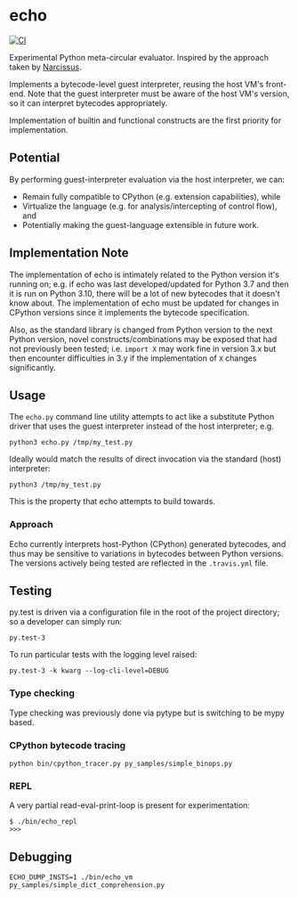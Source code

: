 # echo

[![CI](https://github.com/cdleary/echo/actions/workflows/ci.yml/badge.svg)](https://github.com/cdleary/echo/actions/workflows/ci.yml)

Experimental Python meta-circular evaluator. Inspired by the approach taken by
[Narcissus](https://github.com/mozilla/narcissus).

Implements a bytecode-level guest interpreter, reusing the host VM's front-end.
Note that the guest interpreter must be aware of the host VM's version, so it
can interpret bytecodes appropriately.

Implementation of builtin and functional constructs are the first priority for
implementation.

## Potential

By performing guest-interpreter evaluation via the host interpreter, we can:

* Remain fully compatible to CPython (e.g. extension
  capabilities), while
* Virtualize the language (e.g. for analysis/intercepting
  of control flow), and
* Potentially making the guest-language extensible in future
  work.

## Implementation Note

The implementation of echo is intimately related to the Python version it's
running on; e.g. if echo was last developed/updated for Python 3.7 and then it
is run on Python 3.10, there will be a lot of new bytecodes that it doesn't
know about. The implementation of echo must be updated for changes in CPython
versions since it implements the bytecode specification.

Also, as the standard library is changed from Python version to the next Python
version, novel constructs/combinations may be exposed that had not previously
been tested; i.e. `import X` may work fine in version 3.x but then encounter
difficulties in 3.y if the implementation of `X` changes significantly.

## Usage

The `echo.py` command line utility attempts to act like a substitute Python
driver that uses the guest interpreter instead of the host interpreter; e.g.

```
python3 echo.py /tmp/my_test.py
```

Ideally would match the results of direct invocation via the standard (host)
interpreter:

```
python3 /tmp/my_test.py
```

This is the property that echo attempts to build towards.

### Approach

Echo currently interprets host-Python (CPython) generated bytecodes, and thus
may be sensitive to variations in bytecodes between Python versions. The
versions actively being tested are reflected in the `.travis.yml` file.

## Testing

py.test is driven via a configuration file in the root of the project
directory; so a developer can simply run:

```
py.test-3
```

To run particular tests with the logging level raised:

```
py.test-3 -k kwarg --log-cli-level=DEBUG
```

### Type checking

Type checking was previously done via pytype but is switching to be mypy based.

### CPython bytecode tracing

```
python bin/cpython_tracer.py py_samples/simple_binops.py
```

### REPL

A very partial read-eval-print-loop is present for experimentation:

```
$ ./bin/echo_repl
>>>
```

## Debugging

```
ECHO_DUMP_INSTS=1 ./bin/echo_vm  py_samples/simple_dict_comprehension.py
```
